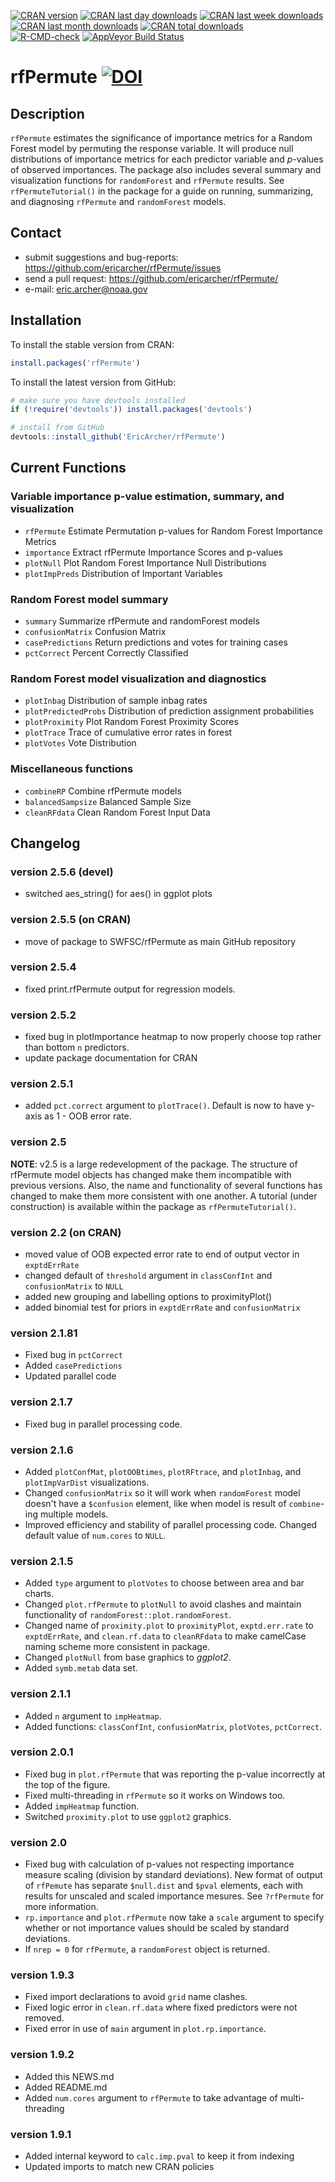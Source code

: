 [![CRAN version](http://www.r-pkg.org/badges/version/rfPermute?color=red)](https://cran.r-project.org/package=rfPermute)
[![CRAN last day downloads](http://cranlogs.r-pkg.org/badges/last-day/rfPermute?color=red)](https://cran.r-project.org/package=rfPermute)
[![CRAN last week downloads](http://cranlogs.r-pkg.org/badges/last-week/rfPermute?color=red)](https://cran.r-project.org/package=rfPermute)
[![CRAN last month downloads](http://cranlogs.r-pkg.org/badges/rfPermute?color=red)](https://cran.r-project.org/package=rfPermute)
[![CRAN total downloads](http://cranlogs.r-pkg.org/badges/grand-total/rfPermute?color=red)](https://cran.r-project.org/package=rfPermute)  
[![R-CMD-check](https://github.com/EricArcher/rfPermute/workflows/R-CMD-check/badge.svg)](https://github.com/EricArcher/rfPermute/actions)
[![AppVeyor Build Status](https://ci.appveyor.com/api/projects/status/github/EricArcher/rfPermute?branch=master&svg=true)](https://ci.appveyor.com/project/EricArcher/rfPermute)

# rfPermute [![DOI](https://zenodo.org/badge/DOI/10.5281/zenodo.15085006.svg)](https://doi.org/10.5281/zenodo.15085006)

## Description
`rfPermute` estimates the significance of importance metrics for a Random Forest model by permuting the response variable. It will produce null distributions of importance metrics for each predictor variable and _p_-values of observed importances. The package also includes several summary and visualization functions for `randomForest` and `rfPermute` results. See `rfPermuteTutorial()` in the package for a guide on running, summarizing, and diagnosing `rfPermute` and `randomForest` models.

## Contact
* submit suggestions and bug-reports: <https://github.com/ericarcher/rfPermute/issues>
* send a pull request: <https://github.com/ericarcher/rfPermute/>
* e-mail: <eric.archer@noaa.gov>

## Installation
To install the stable version from CRAN:
```r
install.packages('rfPermute')
```

To install the latest version from GitHub:
```r
# make sure you have devtools installed
if (!require('devtools')) install.packages('devtools')

# install from GitHub
devtools::install_github('EricArcher/rfPermute')
```

## Current Functions

### Variable importance p-value estimation, summary, and visualization
* `rfPermute` Estimate Permutation p-values for Random Forest Importance Metrics  
* `importance` Extract rfPermute Importance Scores and p-values  
* `plotNull` Plot Random Forest Importance Null Distributions  
* `plotImpPreds` Distribution of Important Variables  

### Random Forest model summary
* `summary` Summarize rfPermute and randomForest models
* `confusionMatrix` Confusion Matrix  
* `casePredictions` Return predictions and votes for training cases 
* `pctCorrect` Percent Correctly Classified  

### Random Forest model visualization and diagnostics
* `plotInbag` Distribution of sample inbag rates 
* `plotPredictedProbs` Distribution of prediction assignment probabilities  
* `plotProximity` Plot Random Forest Proximity Scores   
* `plotTrace` Trace of cumulative error rates in forest  
* `plotVotes` Vote Distribution    
 
### Miscellaneous functions
* `combineRP` Combine rfPermute models  
* `balancedSampsize` Balanced Sample Size
* `cleanRFdata` Clean Random Forest Input Data  

## Changelog

### version 2.5.6 (devel)

* switched aes_string() for aes() in ggplot plots

### version 2.5.5 (on CRAN)

* move of package to SWFSC/rfPermute as main GitHub repository

### version 2.5.4

* fixed print.rfPermute output for regression models.  

### version 2.5.2

* fixed bug in plotImportance heatmap to now properly choose top rather than bottom `n` predictors.
* update package documentation for CRAN

### version 2.5.1

* added `pct.correct` argument to `plotTrace()`. Default is now to have y-axis as 1 - OOB error rate.

### version 2.5

__NOTE__: v2.5 is a large redevelopment of the package. The structure of rfPermute model objects has changed make them incompatible with previous versions. Also, the name and functionality of several functions has changed to make them more consistent with one another.
A tutorial (under construction) is available within the package as `rfPermuteTutorial()`.

### version 2.2 (on CRAN)

* moved value of OOB expected error rate to end of output vector in `exptdErrRate`
* changed default of `threshold` argument in `classConfInt` and `confusionMatrix` to `NULL`
* added new grouping and labelling options to proximityPlot()
* added binomial test for priors in `exptdErrRate` and `confusionMatrix`

### version 2.1.81

* Fixed bug in `pctCorrect`
* Added `casePredictions`
* Updated parallel code

### version 2.1.7

* Fixed bug in parallel processing code.  

### version 2.1.6

* Added `plotConfMat`, `plotOOBtimes`, `plotRFtrace`, and `plotInbag`, and `plotImpVarDist` visualizations.  
* Changed `confusionMatrix` so it will work when `randomForest` model doesn't have a `$confusion` element, like when model is result of `combine`-ing multiple models.   
* Improved efficiency and stability of parallel processing code. Changed default value of `num.cores` to `NULL`.  

### version 2.1.5

* Added `type` argument to `plotVotes` to choose between area and bar charts.
* Changed `plot.rfPermute` to `plotNull` to avoid clashes and maintain functionality of `randomForest::plot.randomForest`.
* Changed name of `proximity.plot` to `proximityPlot`,  `exptd.err.rate` to `exptdErrRate`, and `clean.rf.data` to `cleanRFdata` to make camelCase naming scheme more consistent in package.
* Changed `plotNull` from base graphics to *ggplot2*.
* Added `symb.metab` data set.

### version 2.1.1

* Added `n` argument to `impHeatmap`.
* Added functions: `classConfInt`, `confusionMatrix`, `plotVotes`, `pctCorrect`.

### version 2.0.1

* Fixed bug in `plot.rfPermute` that was reporting the p-value incorrectly at the top of the figure.
* Fixed multi-threading in `rfPermute` so it works on Windows too.
* Added `impHeatmap` function.
* Switched `proximity.plot` to use `ggplot2` graphics.

### version 2.0

* Fixed bug with calculation of p-values not respecting importance measure scaling (division by standard deviations). New format of output of `rfPemute` has separate `$null.dist` and `$pval` elements, each with results for unscaled and scaled importance mesures. See `?rfPermute` for more information.
* `rp.importance` and `plot.rfPermute` now take a `scale` argument to specify whether or not importance values should be scaled by standard deviations.
* If `nrep = 0` for `rfPermute`, a `randomForest` object is returned.

### version 1.9.3

* Fixed import declarations to avoid `grid` name clashes.
* Fixed logic error in `clean.rf.data` where fixed predictors were not removed.
* Fixed error in use of `main` argument in `plot.rp.importance`.

### version 1.9.2

* Added this NEWS.md
* Added README.md
* Added `num.cores` argument to `rfPermute` to take advantage of multi-threading 

### version 1.9.1

* Added internal keyword to `calc.imp.pval` to keep it from indexing
* Updated imports to match new CRAN policies
